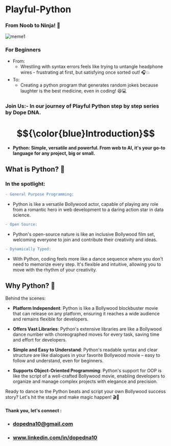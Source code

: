 
# Playful-Python
### From Noob to Ninja! 🎯
![meme1](https://github.com/dopeDNA/Playful-Python/assets/169386428/a0ed37d5-f099-4e31-936c-97611195cfa8)
### For Beginners

- From:
    - Wrestling with syntax errors
feels like trying to untangle
headphone wires - frustrating
at first, but satisfying once
sorted out! 🎧💥
- To:
   - Creating a python program that
generates random jokes because laughter is the best medicine,
even in coding! 😆💻
### Join Us:- In our journey of Playful Python step by step series by Dope DNA.  


# $${\color{blue}Introduction}$$

* **Python: Simple, versatile and powerful. From web to AI, it's your go-to language for any project, big or small.**
  

 ## **What is Python? 🐍**
 
 ### In the spotlight:

```diff 
- General Purpose Programming:
```
  - Python is like a versatile Bollywood actor, capable of playing any role from a romantic hero in web development to a daring action star in data science.

 
```diff
- Open Source:
```

- Python's open-source nature is like an inclusive Bollywood film set, welcoming everyone to join and contribute their creativity and ideas.

```diff
- Dynamically Typed:
```

- With Python, coding feels more like a dance sequence where you don't need to memorize every step. It's flexible and intuitive, allowing you to move with the rhythm of your creativity.

## **Why Python? 🌟**

Behind the scenes:

- **Platform Independent**: Python is like a Bollywood blockbuster movie that can release on any platform, ensuring it reaches a wide audience and remains flexible for developers.

- **Offers Vast Libraries**: Python's extensive libraries are like a Bollywood dance number with choreographed moves for every task, saving time and effort for developers.

- **Simple and Easy to Understand**: Python's readable syntax and clear structure are like dialogues in your favorite Bollywood movie – easy to follow and understand, even for beginners.

- **Supports Object-Oriented Programming**: Python's support for OOP is like the script of a well-crafted Bollywood movie, enabling developers to organize and manage complex projects with elegance and precision.

Ready to dance to the Python beats and script your own Bollywood success story? Let's hit the stage and make magic happen! 🎬🚀




#### Thank you, let's connect :
   - ### dopedna10@gmail.com
   - ### www.linkedin.com/in/dopedna10
